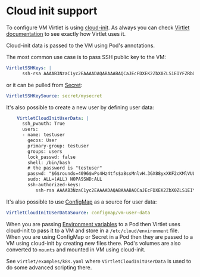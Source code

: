 # Cloud init support

To configure VM Virtlet is using [cloud-init](https://cloudinit.readthedocs.io/en/latest/). As always you can check [Virtlet documentation](../cloud-init-data-generation.md) to see exactly how Virtlet uses it.

Cloud-init data is passed to the VM using Pod's annotations.

The most common use case is to pass SSH public key to the VM:

```yaml
VirtletSSHKeys: |
      ssh-rsa AAAAB3NzaC1yc2EAAAADAQABAAABAQCaJEcFDXEK2ZbX0ZLS1EIYFZRbDAcRfuVjpstSc0De8+sV1aiu+dePxdkuDRwqFtCyk6dEZkssjOkBXtri00MECLkir6FcH3kKOJtbJ6vy3uaJc9w1ERo+wyl6SkAh/+JTJkp7QRXj8oylW5E20LsbnA/dIwWzAF51PPwF7A7FtNg9DnwPqMkxFo1Th/buOMKbP5ZA1mmNNtmzbMpMfJATvVyiv3ccsSJKOiyQr6UG+j7sc/7jMVz5Xk34Vd0l8GwcB0334MchHckmqDB142h/NCWTr8oLakDNvkfC1YneAfAO41hDkUbxPtVBG5M/o7P4fxoqiHEX+ZLfRxDtHB53 me@localhost
```

or it can be pulled from [Secret](https://kubernetes.io/docs/concepts/configuration/secret/):

```yaml
VirtletSSHKeySource: secret/mysecret
```

It's also possible to create a new user by defining user data:

```yaml
    VirtletCloudInitUserData: |
      ssh_pwauth: True
      users:
      - name: testuser
        gecos: User
        primary-group: testuser
        groups: users
        lock_passwd: false
        shell: /bin/bash
        # the password is "testuser"
        passwd: "$6$rounds=4096$wPs4Hz4tfs$a8ssMnlvH.3GX88yxXKF2cKMlVULsnydoOKgkuStTErTq2dzKZiIx9R/pPWWh5JLxzoZEx7lsSX5T2jW5WISi1"
        sudo: ALL=(ALL) NOPASSWD:ALL
        ssh-authorized-keys:
           ssh-rsa AAAAB3NzaC1yc2EAAAADAQABAAABAQCaJEcFDXEK2ZbX0ZLS1EIYFZRbDAcRfuVjpstSc0De8+sV1aiu+dePxdkuDRwqFtCyk6dEZkssjOkBXtri00MECLkir6FcH3kKOJtbJ6vy3uaJc9w1ERo+wyl6SkAh/+JTJkp7QRXj8oylW5E20LsbnA/dIwWzAF51PPwF7A7FtNg9DnwPqMkxFo1Th/buOMKbP5ZA1mmNNtmzbMpMfJATvVyiv3ccsSJKOiyQr6UG+j7sc/7jMVz5Xk34Vd0l8GwcB0334MchHckmqDB142h/NCWTr8oLakDNvkfC1YneAfAO41hDkUbxPtVBG5M/o7P4fxoqiHEX+ZLfRxDtHB53 me@localhost
```

It's also possible to use [ConfigMap](https://kubernetes.io/docs/tasks/configure-pod-container/configure-pod-configmap/) as a source for user data:

```yaml
VirtletCloudInitUserDataSource: configmap/vm-user-data
```

When you are passing [Environment variables]( ../environment-variables.md) to a Pod then Virtlet uses cloud-init to pass it to a VM and store in a `/etc/cloud/environment` file.
When you are using ConfigMap or Secret in a Pod then they are passed to a VM using cloud-init by creating new files there. Pod's volumes are also converted to `mounts` and mounted in VM using cloud-init.

See `virtlet/examples/k8s.yaml` where `VirtletCloudInitUserData` is used to do some advanced scripting there.
